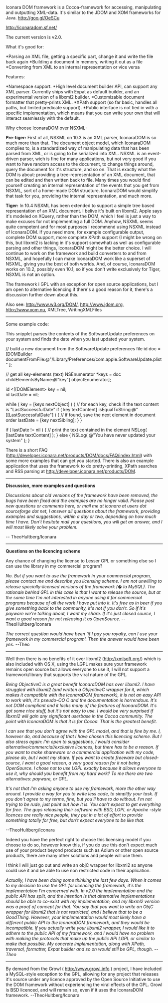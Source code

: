 

Iconara DOM framework is a Cocoa-framework for accessing, manipulating and outputting XML-data. It's similar to the JDOM and XOM frameworks for Java. http://goo.gl/OeSCu

http://iconaradom.sf.net/

The current version is v2.0.

What it's good for:

*Parsing an XML file, getting a specific part, change it and write the file back again
*Building a document in memory, writing it out as a file
*Converting from XML to an internal representation or vice versa
 

Features:

*Namespace support.
*High level document builder API, can support any XML parser. Currently ships with Expat as default builder, and an experimental version of a libxml2 builder.
*Customizable document formatter that pretty-prints XML.
*XPath support (so far basic, handles all paths, but limited predicate support).
*Public interface is not tied in with a specific implementation, which means that you can write your own that will interact seamlessly with the default.


Why choose IconaraDOM over NSXML:

**Pre-tiger:** First of all, NSXML on 10.3 is an XML parser, IconaraDOM is so much more than that. The document object model, which IconaraDOM complies to, is a standardized way of manipulating data that has been parsed from XML, or is going to be serialized into XML. NSXML is an event-driven parser, wich is fine for many applications, but not very good if you want to have random access to the document, to change things around, query the document for it's structure, and so on. That is exactly what the DOM is about: providing a tree-representation of an XML document, that can be edited and then written back to file. Many times you would find yourself creating an internal representation of the events that you get from NSXML, sort of a home-made DOM structure. IconaraDOM would simplify that task for you, providing the internal representation, and much more.

**Tiger:** In 10.4 NSXML has been extended to support a simple tree based representation of an XML document. I belive it's built on     libxml2. Apple says it's modeled on XQuery, rather than the DOM, which I feel is just a way to make excuses for not implementing a full DOM. Anyhow, NSXML seems quite competent and for most purposes I recommend using NSXML instead of IconaraDOM. If you need more, for example configurable output, complete DOM support, more complete XPath support (I might be wrong on this, but     libxml2 is lacking in it's support somewhat) as well as configurable parsing and other things, IconaraDOM might be the better choice. I will continue to work on the framework and build converters to and from NSXML, and hopefully I can make IconaraDOM work like a superset of NSXML, giving you the best of both worlds. And, of course, IconaraDOM works on 10.2, possibly even 10.1, so if you don't write exclusively for Tiger, NSXML is not an option.


The framework i GPL with an exception for open source applications, but I am open to alternative licencing if there's a good reason for it, there's a discussion further down about this.

Also see: http://www.w3.org/DOM/, http://www.jdom.org, http://www.xom.nu, XMLTree, WritingXMLFiles

----

Some example code:

This snipplet parses the contents of the SoftwareUpdate preferences on your system and finds the date when you last updated your system.

    
// build a new document from the SoftwareUpdate preferences file
id <DOMDocument> doc = [DOMBuilder 
	documentFromFile:@"/Library/Preferences/com.apple.SoftwareUpdate.plist"
];

// get all key-elements (<key>text</key>)
NSEnumerator *keys = doc childElementsByName:@"key"] objectEnumerator];

id <[[DOMElement> key = nil;	
id <DOMElement> lastDate = nil;
	
while ( key = [keys nextObject] ) {
	// for each key, check if the text content is "LastSuccessfulDate"
	if ( key textContent] isEqualToString:@"[[LastSuccessfulDate"] ) {
		// if found, save the next element in document order
		lastDate = [key nextSibling];
	}
}

if ( lastDate != nil ) {
	// print the text contained in the element
	NSLog( [lastDate textContent] );
} else {
	NSLog( @"You have never updated your system" );
}


There is a short FAQ (http://developer.iconara.net/products/DOM/docs/FAQ/index.html) with some more examples that can get you started. There is also an example application that uses the framework to do pretty-printing, XPath searches and RSS parsing at http://developer.iconara.net/products/DOM.

----

**Discussion, more examples and questions**

*Discussions about old versions of the framework have been removed, the bugs have been fixed and the examples are no longer valid. Please post new questions or comments here, or mail me at iconara at users dot sourceforge dot net, I answer all questions about the framework, providing examples and suggestions, within a day or two, depending on how much time I have. Don't hesitate mail your questions, you will get an answer, and I will most likely solve your problem.*

-- TheoHultberg/Iconara

----

**Questions on the licencing scheme**

Any chance of changing the license to Lesser GPL or something else so I can use the library in my commercial program?

*No. But if you want to use the framework in your commercial program, please contact me and describe you licensing scheme. I am not unwilling to release specially-licensed versions of the framework (� la MySQL). The rationale behind GPL in this case is that I want to release the source, but at the same time I'm not interested in anyone using it for commercial programs because of all the work I have put into it. It's free as in beer if you give something back to the community, it's not if you don't. So if it's payware we're talking about, I want my share. If it's just closed source, I want a good reason for not releasing it as OpenSource.* --TheoHultberg/Iconara

*The correct question would have been 'if I pay you royalty, can I use your framework in my commercial program'. Then the answer would have been yes.* --Theo

----

Well then there is no benefits of it over libxml2 (http://xmlsoft.org/) which is also included with OS X, using the LGPL makes sure your framework remains open source but allows everyone to use it, I will not support a framework/library that supports the viral nature of the GPL.

*Being ObjectiveC is a great benefit IconaraDOM has over libxml2. I have struggled with libxml2 (and written a ObjectiveC wrapper for it, which makes it compatible with the IconaraDOM framework), it is not an easy API to work with, it's pseudo-OO C and the documentation is horrendous. It's not DOM compliant and it lacks many of the features of IconaraDOM. It's got some nice stuff, but it's not easy to use. I would be very surprised if libxml2 will gain any significant userbase in the Cocoa community. The point with IconaraDOM is that it is for Cocoa. That is the greatest benefit.*

*I can see that you don't agree with the GPL model, and that is fine by me. I, however do, and because of that I have chosen this licencing scheme. But I also stress again: I'm open to suggestions, I would consider alternative/commercial/exclusive licences, but there has to be a reason. If you want to make shareware or a commercial application with my code, please do, but I want my share. If you want to create freeware but closed-source, I want a good reason, a very good reason for it not being OpenSource. I chose not to use LGPL exactly because it allows everyone to use it, why should you benefit from my hard work? To me there are two alternatives: payware, or GPL.* 

*It's not that I'm asking anyone to use my framework, more the other way around. I provide a way for you to write less code, to simplify your task. If you don't agree to my terms, fine, but you'll have to do without. I'm not trying to be rude, just point out how it is. You can't expect to get everything for free. The guys releasing their software with BSD, LGPL or Apache -style licences are really nice people, they put in a lot of effort to provide something totally for free, but don't expect everyone to be like that.*

--TheoHultberg/Iconara

Indeed you have the perfect right to choose this licensing model if you choose to do so, however know this, if you do use this don't expect much use of your product beyond products such as Adium or other open source products, there are many other solutions and people will use them.

I think I will just go out and write an objC wrapper for libxml2 so anyone could use it and be able to use non restricted code in their application.

*Actually, I have been doing some thinking the last few days. When it comes to my decision to use the GPL for licencing the framework, it's the implementation I'm concerned with. In v2.0 the implementation and the public API has split, and the intention is that alternative implementations should be able to co-exist with my implementation, and my     libxml2 version was a proof of concept for that. You say that you want to write an ObjC wrapper for     libxml2 that is not restricted, and I believe that to be a GoodThing. However, your implementation would most likely have a different public API to the IconaraDOM framework, and they would be incompatible. If you actually write your     libxml2 wrapper, I would like it to adhere to the public API of my framework, and I would have no problem with making the protocols that make up the public API LGPL or similar to make that possible. My concrete implementation, along with XPath, traversal, formatter, Expat builder and so on would still be GPL, though. --Theo*

----

By demand from the Growl ( http://www.growl.info ) project, I have included a MySQL-style exception to the GPL, allowing for any project that releases it's source under any licence approved by the Open Source Initiative to use the DOM framework without experiencing the viral effects of the GPL. Growl is BSD licenced, and will remain so, even if it uses the IconaraDOM framework. --TheoHultberg/Iconara
